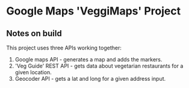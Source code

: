 # Google Maps 'VeggiMaps' Project

## Notes on build

This project uses three APIs working together:

1. Google maps API - generates a map and adds the markers.
2. 'Veg Guide' REST API - gets data about vegetarian restaurants for a given location.
3. Geocoder API - gets a lat and long for a given address input.
